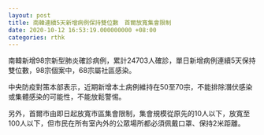 ```yaml
---
layout: post
title: 南韓連續5天新增病例保持雙位數　首爾放寬集會限制
date: 2020-10-12 16:53:19.000000000 +08:00
categories: rthk
---
```


南韓新增98宗新型肺炎確診病例，累計24703人確診，單日新增病例連續5天保持雙位數，98宗個案中，68宗屬社區感染。

中央防疫對策本部表示，近期新增本土病例維持在50至70宗，不能排除潛伏感染或集體感染的可能性，不能放鬆警惕。

另外，首爾市由即日起放寬市區集會限制，集會規模從原先的10人以下，放寬至100人以下，但市民在所有室內外的公眾場所都必須佩戴口罩、保持2米距離。
